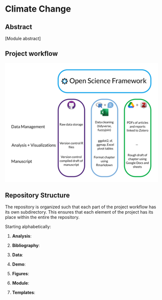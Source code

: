 # Climate Change

## Abstract

[Module abstract]

## Project workflow

![](Figures/workflow-schema.png)


## Repository Structure

The repository is organized such that each part of the project workflow has its own subdirectory. This ensures that each element of the project has its place within the entire the repository.

Starting alphabetically:

1. **Analysis**:

2. **Bibliography**:

4. **Data**:

5. **Demo**:

6. **Figures**:

9. **Module**:

11. **Templates**: